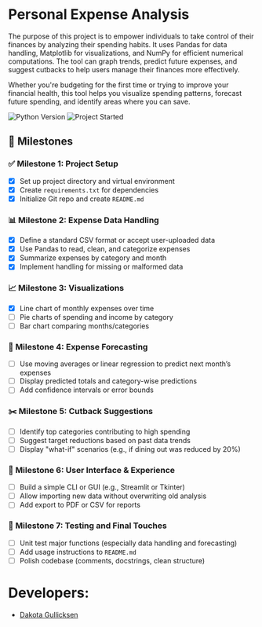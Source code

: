 # Personal Expense Analysis
The purpose of this project is to empower individuals to take control of their finances by analyzing their spending habits. It uses Pandas for data handling, Matplotlib for visualizations, and NumPy for efficient numerical computations. The tool can graph trends, predict future expenses, and suggest cutbacks to help users manage their finances more effectively.

Whether you're budgeting for the first time or trying to improve your financial health, this tool helps you visualize spending patterns, forecast future spending, and identify areas where you can save.

![Python Version](https://img.shields.io/badge/python-3.12-blue)
![Project Started](https://img.shields.io/badge/last%20updated-July%207%2C%202025-orange)

## 📌 Milestones

### ✅ Milestone 1: Project Setup
- [x] Set up project directory and virtual environment
- [x] Create `requirements.txt` for dependencies
- [x] Initialize Git repo and create `README.md`

### 📊 Milestone 2: Expense Data Handling
- [x] Define a standard CSV format or accept user-uploaded data
- [x] Use Pandas to read, clean, and categorize expenses
- [x] Summarize expenses by category and month
- [x] Implement handling for missing or malformed data

### 📈 Milestone 3: Visualizations
- [x] Line chart of monthly expenses over time
- [ ] Pie charts of spending and income by category
- [ ] Bar chart comparing months/categories

### 🔮 Milestone 4: Expense Forecasting
- [ ] Use moving averages or linear regression to predict next month’s expenses
- [ ] Display predicted totals and category-wise predictions
- [ ] Add confidence intervals or error bounds

### ✂️ Milestone 5: Cutback Suggestions
- [ ] Identify top categories contributing to high spending
- [ ] Suggest target reductions based on past data trends
- [ ] Display "what-if" scenarios (e.g., if dining out was reduced by 20%)

### 💾 Milestone 6: User Interface & Experience
- [ ] Build a simple CLI or GUI (e.g., Streamlit or Tkinter)
- [ ] Allow importing new data without overwriting old analysis
- [ ] Add export to PDF or CSV for reports

### 🧪 Milestone 7: Testing and Final Touches
- [ ] Unit test major functions (especially data handling and forecasting)
- [ ] Add usage instructions to `README.md`
- [ ] Polish codebase (comments, docstrings, clean structure)

# Developers:
- [Dakota Gullicksen](https://www.linkedin.com/in/dakota-w-gullicksen/)